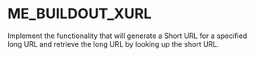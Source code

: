 # ME_BUILDOUT_XURL

Implement the functionality that will generate a Short URL for a specified long URL and retrieve the long URL by looking up the short URL.

